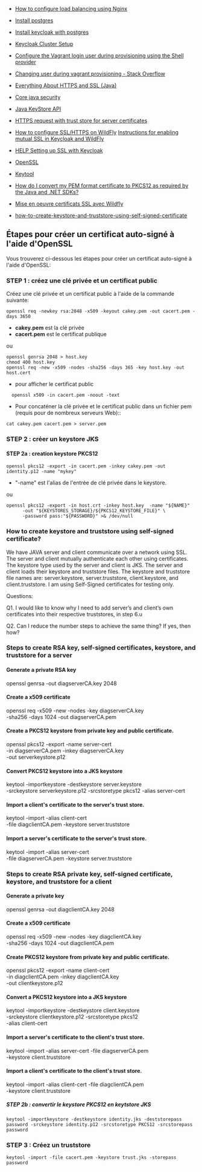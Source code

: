 - [How to configure load balancing using Nginx](https://upcloud.com/community/tutorials/configure-load-balancing-nginx/)
- [Install postgres](https://devopstales.github.io/linux/install-postgresql/#install-postgresql-10-on-centos-7)
- [Install keycloak with postgres](https://devopstales.github.io/sso/keycloak2/)
- [Keycloak Cluster Setup](https://www.keycloak.org/2019/05/keycloak-cluster-setup.html)
- [Configure the Vagrant login user during provisioning using the Shell provider](https://coderwall.com/p/uzkokw/configure-the-vagrant-login-user-during-provisioning-using-the-shell-provider)
- [Changing user during vagrant provisioning - Stack Overflow](https://stackoverflow.com/questions/32369328/changing-user-during-vagrant-provisioning)
- [Everything About HTTPS and SSL (Java)](https://dzone.com/articles/ssl-in-java)
- [Core java security](https://github.com/eugenp/tutorials/tree/master/core-java-modules/core-java-security)
- [Java KeyStore API](https://www.baeldung.com/java-keystore)
- [HTTPS request with trust store for server certificates](https://connect2id.com/products/nimbus-oauth-openid-connect-sdk/examples/utils/custom-trust-store)
- [How to configure SSL/HTTPS on WildFly](http://www.mastertheboss.com/jboss-server/jboss-security/complete-tutorial-for-configuring-ssl-https-on-wildfly)
 [Instructions for enabling mutual SSL in Keycloak and WildFly](https://gist.github.com/gyfoster/4005353b1f063b92dd77798a6fbfc018)
- [HELP Setting up SSL with Keycloak](https://developer.jboss.org/thread/278360)
- [OpenSSL](https://www.dogtagpki.org/wiki/OpenSSL)
- [Keytool](https://www.dogtagpki.org/wiki/Keytool)
- [How do I convert my PEM format certificate to PKCS12 as required by the Java and .NET SDKs?](https://www.paypal.com/us/smarthelp/article/how-do-i-convert-my-pem-format-certificate-to-pkcs12-as-required-by-the-java-and-.net-sdks-ts1020)
- [Mise en oeuvre certificats SSL avec Wildfly](http://objis.com/mise-en-oeuvre-certificats-ssl-avec-wildfly/)

- [how-to-create-keystore-and-truststore-using-self-signed-certificate](https://unix.stackexchange.com/questions/347116/how-to-create-keystore-and-truststore-using-self-signed-certificate)

## Étapes pour créer un certificat auto-signé à l'aide d'OpenSSL
Vous trouverez ci-dessous les étapes pour créer un certificat auto-signé à l'aide d'OpenSSL:

### STEP 1 : créez une clé privée et un certificat public
Créez une clé privée et un certificat public à l'aide de la commande suivante:
```
openssl req -newkey rsa:2048 -x509 -keyout cakey.pem -out cacert.pem -days 3650 
```

- **cakey.pem** est la clé privée
- **cacert.pem** est le certificat publique

ou 
```
openssl genrsa 2048 > host.key
chmod 400 host.key
openssl req -new -x509 -nodes -sha256 -days 365 -key host.key -out host.cert
```
- pour afficher le certificat public 
```
  openssl x509 -in cacert.pem -noout -text
```
- Pour concaténer la clé privée et le certificat public dans un fichier pem (requis pour de nombreux serveurs Web)::
```
cat cakey.pem cacert.pem > server.pem  
```
### STEP 2 : créer un keystore JKS 
 
#### STEP 2a : creation keystore PKCS12 
```
openssl pkcs12 -export -in cacert.pem -inkey cakey.pem -out identity.p12 -name "mykey" 
```
- "-name" est l'alias de l'entrée de clé privée dans le keystore. 

ou 
```
openssl pkcs12 -export -in host.crt -inkey host.key  -name "${NAME}"  
      -out "${KEYSTORES_STORAGE}/${PKCS12_KEYSTORE_FILE}" \
      -password pass:"${PASSWORD}" >& /dev/null
```   

### How to create keystore and truststore using self-signed certificate?












We have JAVA server and client communicate over a network using SSL. The server and client mutually authenticate each other using certificates. The keystore type used by the server and client is JKS. The server and client loads their keystore and truststore files. The keystore and truststore file names are: server.keystore, server.truststore, client.keystore, and client.truststore. I am using Self-Signed certificates for testing only.

Questions:

Q1. I would like to know why I need to add server’s and client’s own certificates into their respective truststores, in step 6.u

Q2. Can I reduce the number steps to achieve the same thing? If yes, then how?

### Steps to create RSA key, self-signed certificates, keystore, and truststore for a server

#### Generate a private RSA key

openssl genrsa -out diagserverCA.key 2048

#### Create a x509 certificate

openssl req -x509 -new -nodes -key diagserverCA.key \
            -sha256 -days 1024 -out diagserverCA.pem
#### Create a PKCS12 keystore from private key and public certificate.

openssl pkcs12 -export -name server-cert \
               -in diagserverCA.pem -inkey diagserverCA.key \
               -out serverkeystore.p12
#### Convert PKCS12 keystore into a JKS keystore

keytool -importkeystore -destkeystore server.keystore \
        -srckeystore serverkeystore.p12 -srcstoretype pkcs12 
        -alias server-cert
#### Import a client's certificate to the server's trust store.

keytool -import -alias client-cert \
        -file diagclientCA.pem -keystore server.truststore
#### Import a server's certificate to the server's trust store.

keytool -import -alias server-cert \
        -file diagserverCA.pem -keystore server.truststore
### Steps to create RSA private key, self-signed certificate, keystore, and truststore for a client

#### Generate a private key

openssl genrsa -out diagclientCA.key 2048

#### Create a x509 certificate

openssl req -x509 -new -nodes -key diagclientCA.key \
            -sha256 -days 1024 -out diagclientCA.pem
            
#### Create PKCS12 keystore from private key and public certificate.

openssl pkcs12 -export -name client-cert \
               -in diagclientCA.pem -inkey diagclientCA.key \
               -out clientkeystore.p12
#### Convert a PKCS12 keystore into a JKS keystore

keytool -importkeystore -destkeystore client.keystore \
        -srckeystore clientkeystore.p12 -srcstoretype pkcs12 \
        -alias client-cert
        
#### Import a server's certificate to the client's trust store.

keytool -import -alias server-cert -file diagserverCA.pem \
        -keystore client.truststore
        
#### Import a client's certificate to the client's trust store.

keytool -import -alias client-cert -file diagclientCA.pem \
        -keystore client.truststore

##### STEP 2b : convertir le keystore PKCS12 en keytstore JKS
```
keytool -importkeystore -destkeystore identity.jks -deststorepass password -srckeystore identity.p12 -srcstoretype PKCS12 -srcstorepass password 
```

### STEP 3 : Créez un truststore
```
keytool -import -file cacert.pem -keystore trust.jks -storepass password
```
